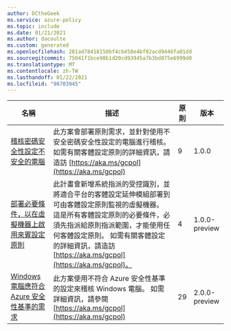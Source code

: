 ```yaml
---
author: DCtheGeek
ms.service: azure-policy
ms.topic: include
ms.date: 01/21/2021
ms.author: dacoulte
ms.custom: generated
ms.openlocfilehash: 281ad78418150bf4cb458e4bf02acd9446fa01dd
ms.sourcegitcommit: 75041f1bce98b1d20cd93945a7b3bd875e6999d0
ms.translationtype: MT
ms.contentlocale: zh-TW
ms.lasthandoff: 01/22/2021
ms.locfileid: "98703945"
---
```

|名稱 |描述 |原則 |版本 |
|---|---|---|---|
|[稽核密碼安全性設定不安全的電腦](https://github.com/Azure/azure-policy/blob/master/built-in-policies/policySetDefinitions/Guest%20Configuration/GuestConfiguration_WindowsPasswordSettingsAINE.json) |此方案會部署原則需求，並針對使用不安全密碼安全性設定的電腦進行稽核。 如需有關客體設定原則的詳細資訊，請造訪 [https://aka.ms/gcpol](https://aka.ms/gcpol) |9 |1.0.0 |
|[部署必要條件，以在虛擬機器上啟用來賓設定原則](https://github.com/Azure/azure-policy/blob/master/built-in-policies/policySetDefinitions/Guest%20Configuration/GuestConfiguration_Prerequisites.json) |此計畫會新增系統指派的受控識別，並將適合平台的客體設定延伸模組部署到可由客體設定原則監視的虛擬機器。 這是所有客體設定原則的必要條件，必須先指派給原則指派範圍，才能使用任何客體設定原則。 如需有關客體設定的詳細資訊，請造訪 [https://aka.ms/gcpol](https://aka.ms/gcpol)。 |4 |1.0.0-preview |
|[Windows 電腦應符合 Azure 安全性基準的需求](https://github.com/Azure/azure-policy/blob/master/built-in-policies/policySetDefinitions/Guest%20Configuration/GuestConfiguration_AzureBaseline.json) |此方案使用不符合 Azure 安全性基準的設定來稽核 Windows 電腦。 如需詳細資訊，請參閱 [https://aka.ms/gcpol](https://aka.ms/gcpol) |29 |2.0.0-preview |
